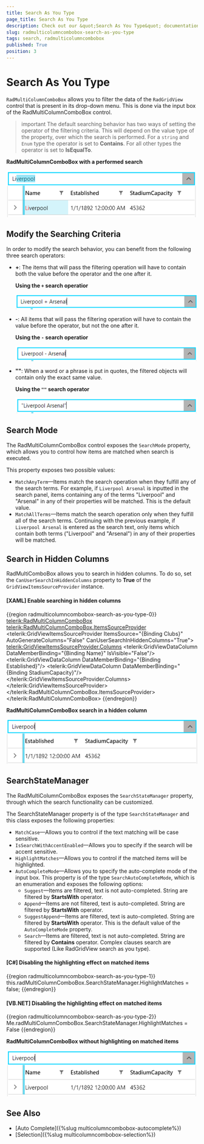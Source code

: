 ```yaml
---
title: Search As You Type
page_title: Search As You Type
description: Check out our &quot;Search As You Type&quot; documentation article for the RadMultiColumnComboBox control.
slug: radmulticolumncombobox-search-as-you-type
tags: search, radmulticolumncombobox
published: True
position: 3
---
```


# Search As You Type

`RadMultiColumnComboBox` allows you to filter the data of the `RadGridView` control that is present in its drop-down menu. This is done via the input box of the RadMultiColumnComboBox control.

>important The default searching behavior has two ways of setting the operator of the filtering criteria. This will depend on the value type of the property, over which the search is performed. For a `string` and `Enum` type the operator is set to __Contains__. For all other types the operator is set to __IsEqualTo__.

__RadMultiColumnComboBox with a performed search__

![RadMultiColumnComboBox with a perfomed search](images/radmulticolumncombobox-search-as-you-type-0.png)

## Modify the Searching Criteria

In order to modify the search behavior, you can benefit from the following three search operators:

* __+__: The items that will pass the filtering operation will have to contain both the value before the operator and the one after it.

    __Using the `+` search operatior__

    ![RadMultiColumnComboBox with plus search operator](images/radmulticolumncombobox-search-as-you-type-1.png)

* __-__: All items that will pass the filtering operation will have to contain the value before the operator, but not the one after it.
    
    __Using the `-` search operatior__

    ![RadMultiColumnComboBox with minus search operator](images/radmulticolumncombobox-search-as-you-type-2.png)

* __""__: When a word or a phrase is put in quotes, the filtered objects will contain only the exact same value.

    __Using the `""` search operator__

    ![RadMultiColumnComboBox with quotes search operator](images/radmulticolumncombobox-search-as-you-type-3.png)

## Search Mode

The RadMultiColumnComboBox control exposes the `SearchMode` property, which allows you to control how items are matched when search is executed. 

This property exposes two possible values:

* `MatchAnyTerm`&mdash;Items match the search operation when they fulfill any of the search terms. For example, if `Liverpool Arsenal` is inputted in the search panel, items containing any of the terms "Liverpool" and "Arsenal" in any of their properties will be matched. This is the default value.
* `MatchAllTerms`&mdash;Items match the search operation only when they fulfill all of the search terms. Continuing with the previous example, if `Liverpool Arsenal` is entered as the search text, only items which contain both terms ("Liverpool" and "Arsenal") in any of their properties will be matched.

## Search in Hidden Columns

RadMultiComboBox allows you to search in hidden columns. To do so, set the `CanUserSearchInHiddenColumns` property to __True__ of the `GridViewItemsSourceProvider` instance.

#### __[XAML] Enable searching in hidden columns__
{{region radmulticolumncombobox-search-as-you-type-0}}
    <telerik:RadMultiColumnComboBox>
        <telerik:RadMultiColumnComboBox.ItemsSourceProvider>
            <telerik:GridViewItemsSourceProvider ItemsSource="{Binding Clubs}" 
                                                 AutoGenerateColumns="False" 
                                                 CanUserSearchInHiddenColumns="True">
                <telerik:GridViewItemsSourceProvider.Columns>
                    <telerik:GridViewDataColumn DataMemberBinding="{Binding Name}" IsVisible="False"/>
                    <telerik:GridViewDataColumn DataMemberBinding="{Binding Established}"/>
                    <telerik:GridViewDataColumn DataMemberBinding="{Binding StadiumCapacity}"/>
                </telerik:GridViewItemsSourceProvider.Columns>
            </telerik:GridViewItemsSourceProvider>
        </telerik:RadMultiColumnComboBox.ItemsSourceProvider>
    </telerik:RadMultiColumnComboBox>
{{endregion}}

__RadMultiColumnComboBox search in a hidden column__

![RadMultiColumnComboBox search in a hidden column](images/radmulticolumncombobox-search-as-you-type-4.png)

## SearchStateManager

The RadMultiColumnComboBox exposes the `SearchStateManager` property, through which the search functionality can be customized.

The SearchStateManager property is of the type `SearchStateManager` and this class exposes the following properties:

* `MatchCase`&mdash;Allows you to control if the text matching will be case sensitive.
* `IsSearchWithAccentEnabled`&mdash;Allows you to specify if the search will be accent sensitive.
* `HighlightMatches`&mdash;Allows you to control if the matched items will be highlighted.
* `AutoCompleteMode`&mdash;Allows you to specify the auto-complete mode of the input box. 
    This property is of the type `SearchAutoCompleteMode`, which is an enumeration and exposes the following options:
    * `Suggest`&mdash;Items are filtered, text is not auto-completed. String are filtered by __StartsWith__ operator.
    * `Append`&mdash;Items are not filtered, text is auto-completed. String are filtered by __StartsWith__ operator.
    * `SuggestAppend`&mdash;Items are filtered, text is auto-completed. String are filtered by __StartsWith__ operator. This is the default value of the `AutoCompleteMode` property.
    * `Search`&mdash;Items are filtered, text is not auto-completed. String are filtered by __Contains__ operator. Complex clauses search are supported (Like RadGridView search as you type).

#### __[C#] Disabling the highlighting effect on matched items__
{{region radmulticolumncombobox-search-as-you-type-1}}
    this.radMultiColumnComboBox.SearchStateManager.HighlightMatches = false;
{{endregion}}

#### __[VB.NET] Disabling the highlighting effect on matched items__
{{region radmulticolumncombobox-search-as-you-type-2}}
    Me.radMultiColumnComboBox.SearchStateManager.HighlightMatches = False
{{endregion}}

__RadMultiColumnComboBox without highlighting on matched items__

![RadMultiColumnComboBox without highlighting on matched items](images/radmulticolumncombobox-search-as-you-type-5.png)

## See Also
* [Auto Complete]({%slug multicolumncombobox-autocomplete%})
* [Selection]({%slug multicolumncombobox-selection%})